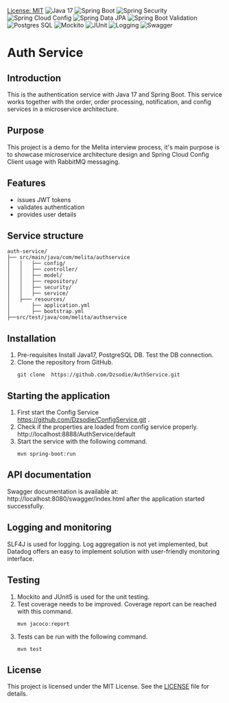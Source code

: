 [License: MIT](https://img.shields.io/badge/License-MIT-yellow.svg)
![Java 17](https://img.shields.io/badge/Java-17-007396?style=for-the-badge&logo=openjdk)
![Spring Boot](https://img.shields.io/badge/Spring%20Boot-2.7+-6DB33F?style=for-the-badge&logo=springboot)
![Spring Security](https://img.shields.io/badge/Spring%20Security-Secure-6DB33F?style=for-the-badge&logo=springsecurity)
![Spring Cloud Config](https://img.shields.io/badge/Spring%20Cloud%20Config-Client-6DB33F?style=for-the-badge&logo=spring)
![Spring Data JPA](https://img.shields.io/badge/Spring%20Data%20JPA-Repository-6DB33F?style=for-the-badge&logo=spring)
![Spring Boot Validation](https://img.shields.io/badge/Spring%20Boot-Validation-6DB33F?style=for-the-badge&logo=spring)
![Postgres SQL](https://img.shields.io/badge/PostgreSQL-Database-336791?style=for-the-badge&logo=postgresql)
![Mockito](https://img.shields.io/badge/Mockito-Testing-green?style=for-the-badge&logo=java)
![JUnit](https://img.shields.io/badge/JUnit-5-25A162?style=for-the-badge&logo=junit5)
![Logging](https://img.shields.io/badge/Logging-SLF4J%20%2F%20Logback-blue?style=for-the-badge&logo=java)
![Swagger](https://img.shields.io/badge/Swagger-API%20Docs-green?style=for-the-badge&logo=swagger)

# Auth Service
## Introduction
This is the authentication service with Java 17 and Spring Boot. This service works together with the order, order processing, notification, and config services in a microservice architecture.
## Purpose
This project is a demo for the Melita interview process, it's main purpose is to showcase microservice architecture design and Spring Cloud Config Client usage with RabbitMQ messaging.
## Features
- issues JWT tokens 
- validates authentication 
- provides user details
## Service structure
   ```
   auth-service/
   ├── src/main/java/com/melita/authservice
   │   │   ├── config/
   │   │   ├── controller/
   │   │   ├── model/
   │   │   ├── repository/
   │   │   ├── security/
   │   │   ├── service/
   │   ├─── resources/
   │       ├── application.yml
   │       ├── bootstrap.yml
   ├──src/test/java/com/melita/authservice
   ```
## Installation
1. Pre-requisites
   Install Java17, PostgreSQL DB. Test the DB connection.
2. Clone the repository from GitHub.
    ```shell
    git clone  https://github.com/Dzsodie/AuthService.git
    ```
## Starting the application
1. First start the Config Service https://github.com/Dzsodie/ConfigService.git .
2. Check if the properties are loaded from config service properly.
   http://localhost:8888/AuthService/default
3. Start the service with the following command.
    ```shell
    mvn spring-boot:run
    ```
## API documentation
Swagger documentation is available at: http://localhost:8080/swagger/index.html after the application started successfully.
## Logging and monitoring
SLF4J is used for logging.
Log aggregation is not yet implemented, but Datadog offers an easy to implement solution with user-friendly monitoring interface.
## Testing
1. Mockito and JUnit5 is used for the unit testing.
2. Test coverage needs to be improved. Coverage report can be reached with this command.
    ```shell
    mvn jacoco:report
    ```
3. Tests can be run with the following command.
    ```shell
    mvn test
    ```
## License
This project is licensed under the MIT License. See the [LICENSE](LICENSE) file for details.
